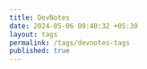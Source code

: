```yaml
---
title: DevNotes
date: 2024-05-06 09:40:32 +05:30
layout: tags
permalink: /tags/devnotes-tags
published: true
---
```


